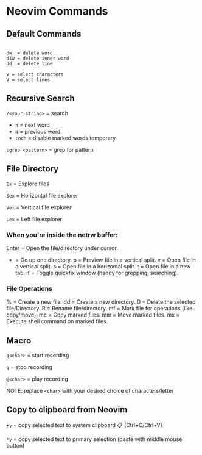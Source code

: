 # Neovim Commands

## Default Commands

```shell

dw  = delete word
diw = delete inner word
dd  = delete line

v = select characters
V = select lines

```

## Recursive Search

`/<your-string>` = search
- `n` = next word
- `N` = previous word
- `:noh` = disable marked words temporary

`:grep <pattern>` = grep for pattern

## File Directory

`Ex` = Explore files

`Sex` = Horizontal file explorer

`Vex` = Vertical file explorer

`Lex` = Left file explorer

### When you're inside the netrw buffer:

Enter = Open the file/directory under cursor.
-  = Go up one directory.
p  = Preview file in a vertical split.
v  = Open file in a vertical split.
s  = Open file in a horizontal split.
t  = Open file in a new tab.
if = Toggle quickfix window (handy for grepping, searching).

### File Operations

%  = Create a new file.
dd = Create a new directory.
D  = Delete the selected file/Directory.
R  = Rename file/directory.
mf = Mark file for operations (like copy/move). mc = Copy marked files.
mm = Move marked files.
mx = Execute shell command on marked files.

## Macro

`q<char>` = start recording

`q` = stop recording

`@<char>` = play recording

NOTE: replace `<char>` with your desired choice of characters/letter

## Copy to clipboard from Neovim

`+y` = copy selected text to system clipboard 📋 (Ctrl+C/Ctrl+V)

`*y` = copy selected text to primary selection (paste with middle mouse button)